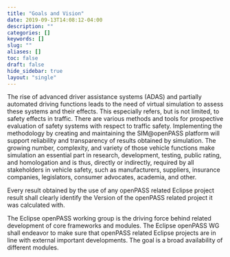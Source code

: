 ```yaml
---
title: "Goals and Vision"
date: 2019-09-13T14:08:12-04:00
description: ""
categories: []
keywords: []
slug: ""
aliases: []
toc: false
draft: false
hide_sidebar: true
layout: "single"
---
```


The rise of advanced driver assistance systems (ADAS) and partially automated driving functions leads to the need of virtual simulation to assess these systems and their effects. This especially refers, but is not limited, to safety effects in traffic. There are various methods and tools for prospective evaluation of safety systems with respect to traffic safety. Implementing the methodology by creating and maintaining the SIM@openPASS platform will support reliability and transparency of results obtained by simulation. The growing number, complexity, and variety of those vehicle functions make simulation an essential part in research, development, testing, public rating, and homologation and is thus, directly or indirectly, required by all stakeholders in vehicle safety, such as manufacturers, suppliers, insurance companies, legislators, consumer advocates, academia, and other.

Every result obtained by the use of any openPASS related Eclipse project result shall clearly identify the Version of the openPASS related project it was calculated with.

The Eclipse openPASS working group is the driving force behind related development of core frameworks and modules. The Eclipse openPASS WG shall endeavor to make sure that openPASS related Eclipse projects are in line with external important developments. The goal is a broad availability of different modules. 
